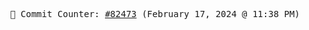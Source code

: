 <p align="center">
    <samp>
        📮 Commit Counter: <a href="https://github.com/Javascript-void0/Javascript-void0/commits/main">#82473</a> (February 17, 2024 @ 11:38 PM)
    </samp>
</p>
